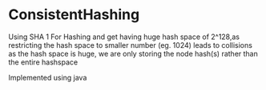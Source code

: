 # ConsistentHashing

Using SHA 1 For Hashing and get having huge hash space of 2^128,as restricting the hash space to smaller number (eg. 1024) leads to collisions as the hash space is huge, we are only storing the node hash(s) rather than the entire hashspace

Implemented using java
